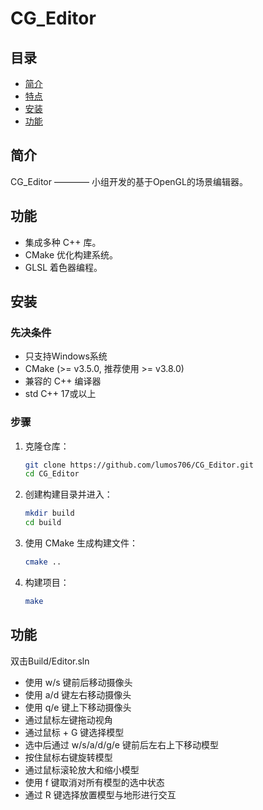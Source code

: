 # CG_Editor

## 目录
- [简介](#简介)
- [特点](#特点)
- [安装](#安装)
- [功能](#功能)

## 简介
CG_Editor ———— 小组开发的基于OpenGL的场景编辑器。

## 功能
- 集成多种 C++ 库。
- CMake 优化构建系统。
- GLSL 着色器编程。

## 安装
### 先决条件
- 只支持Windows系统
- CMake (>= v3.5.0, 推荐使用 >= v3.8.0)
- 兼容的 C++ 编译器
- std C++ 17或以上

### 步骤
1. 克隆仓库：
    ```bash
    git clone https://github.com/lumos706/CG_Editor.git
    cd CG_Editor
    ```

2. 创建构建目录并进入：
    ```bash
    mkdir build
    cd build
    ```

3. 使用 CMake 生成构建文件：
    ```bash
    cmake ..
    ```

4. 构建项目：
    ```bash
    make
    ```

## 功能
双击Build/Editor.sln
- 使用 w/s 键前后移动摄像头
- 使用 a/d 键左右移动摄像头
- 使用 q/e 键上下移动摄像头
- 通过鼠标左键拖动视角
- 通过鼠标 + G 键选择模型
- 选中后通过 w/s/a/d/g/e 键前后左右上下移动模型
- 按住鼠标右键旋转模型
- 通过鼠标滚轮放大和缩小模型
- 使用 f 键取消对所有模型的选中状态
- 通过 R 键选择放置模型与地形进行交互
